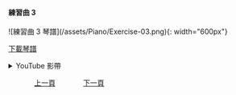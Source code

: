 ﻿---
---
<h4>練習曲 3</h4> 
![練習曲 3 琴譜](/assets/Piano/Exercise-03.png){: width="600px"}

[下載琴譜](/assets/Piano/Exercise-03.pdf)

<details>
  <summary>YouTube 影帶</summary>
<ol>
<iframe width="560" height="315" src="https://www.youtube.com/embed/tchpSCkFdo0" title="練習曲 3" frameborder="0" allow="accelerometer; autoplay; clipboard-write; encrypted-media; gyroscope; picture-in-picture; web-share" allowfullscreen></iframe>

</ol>
</details>

&nbsp;&nbsp;&nbsp;&nbsp;&nbsp;&nbsp;&nbsp;&nbsp;&nbsp;&nbsp;&nbsp;&nbsp;
[上一頁](Practice)
&nbsp;&nbsp;&nbsp;&nbsp;&nbsp;&nbsp;&nbsp;&nbsp;&nbsp;&nbsp;&nbsp;&nbsp;
[下一頁](Practice04)






